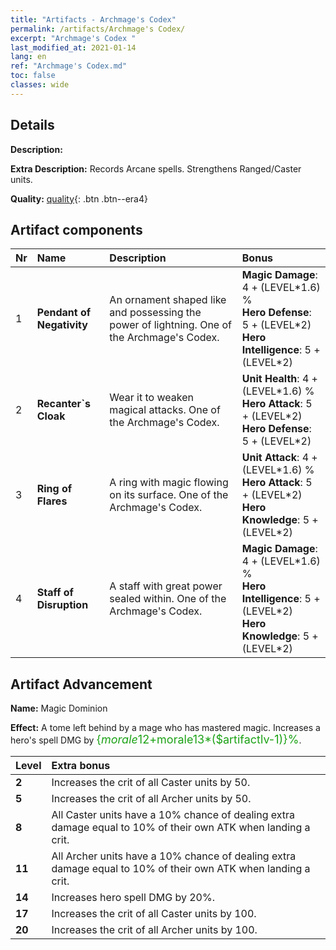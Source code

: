 ```yaml
---
title: "Artifacts - Archmage's Codex"
permalink: /artifacts/Archmage's Codex/
excerpt: "Archmage's Codex "
last_modified_at: 2021-01-14
lang: en
ref: "Archmage's Codex.md"
toc: false
classes: wide
---
```

## Details

 **Description:** 

 **Extra Description:** Records Arcane spells. Strengthens Ranged/Caster units.

 **Quality:** [quality](#artifact-components){: .btn .btn--era4}



## Artifact components

  |  Nr  |    Name  |  Description | Bonus | 
  |:-----|:---------|:-------------|:------| 
  | 1 | **Pendant of Negativity** | An ornament shaped like and possessing the power of lightning. One of the Archmage's Codex. | **Magic Damage**: 4 + (LEVEL\*1.6) %<br/>**Hero Defense**: 5 + (LEVEL\*2)<br/>**Hero Intelligence**: 5 + (LEVEL\*2) | 
  | 2 | **Recanter`s Cloak** | Wear it to weaken magical attacks. One of the Archmage's Codex. | **Unit Health**: 4 + (LEVEL\*1.6) %<br/>**Hero Attack**: 5 + (LEVEL\*2)<br/>**Hero Defense**: 5 + (LEVEL\*2) | 
  | 3 | **Ring of Flares** | A ring with magic flowing on its surface. One of the Archmage's Codex. | **Unit Attack**: 4 + (LEVEL\*1.6) %<br/>**Hero Attack**: 5 + (LEVEL\*2)<br/>**Hero Knowledge**: 5 + (LEVEL\*2) | 
  | 4 | **Staff of Disruption** | A staff with great power sealed within. One of the Archmage's Codex. | **Magic Damage**: 4 + (LEVEL\*1.6) %<br/>**Hero Intelligence**: 5 + (LEVEL\*2)<br/>**Hero Knowledge**: 5 + (LEVEL\*2) | 


## Artifact Advancement

 **Name:** Magic Dominion

 **Effect:** A tome left behind by a mage who has mastered magic. Increases a hero's spell DMG by <span style="color: #1ca216;font-size:18px">{$morale12+$morale13*($artifactlv-1)}%</span>.

  |  Level  |    Extra bonus  | 
  |:--------|:----------------| 
  | **2** | Increases the crit of all Caster units by 50. | 
  | **5** | Increases the crit of all Archer units by 50. | 
  | **8** | All Caster units have a 10% chance of dealing extra damage equal to 10% of their own ATK when landing a crit. | 
  | **11** | All Archer units have a 10% chance of dealing extra damage equal to 10% of their own ATK when landing a crit. | 
  | **14** | Increases hero spell DMG by 20%. | 
  | **17** | Increases the crit of all Caster units by 100. | 
  | **20** | Increases the crit of all Archer units by 100. | 
